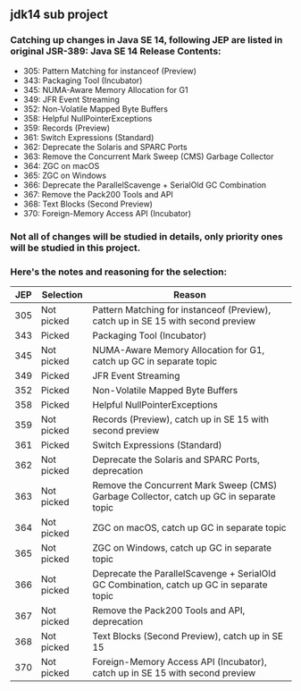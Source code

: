 ## jdk14 sub project

### Catching up changes in Java SE 14, following JEP are listed in original JSR-389: Java SE 14 Release Contents:

- 305:	Pattern Matching for instanceof (Preview)
- 343:	Packaging Tool (Incubator)
- 345:	NUMA-Aware Memory Allocation for G1
- 349:	JFR Event Streaming
- 352:	Non-Volatile Mapped Byte Buffers
- 358:	Helpful NullPointerExceptions
- 359:	Records (Preview)
- 361:	Switch Expressions (Standard)
- 362:	Deprecate the Solaris and SPARC Ports
- 363:	Remove the Concurrent Mark Sweep (CMS) Garbage Collector
- 364:	ZGC on macOS
- 365:	ZGC on Windows
- 366:	Deprecate the ParallelScavenge + SerialOld GC Combination
- 367:	Remove the Pack200 Tools and API
- 368:	Text Blocks (Second Preview)
- 370:	Foreign-Memory Access API (Incubator)

### Not all of changes will be studied in details, only priority ones will be studied in this project. 
### Here's the notes and reasoning for the selection:

| JEP | Selection  | Reason                                                                   |
| --- | ---------- | ------------------------------------------------------------------------ |
| 305 | Not picked | Pattern Matching for instanceof (Preview), catch up in SE 15 with second preview |
| 343 |	Picked     | Packaging Tool (Incubator)                                               |
| 345 | Not picked | NUMA-Aware Memory Allocation for G1, catch up GC in separate topic       |
| 349 | Picked     | JFR Event Streaming                                                      |
| 352 | Picked     | Non-Volatile Mapped Byte Buffers                                         |
| 358 | Picked     | Helpful NullPointerExceptions                                            |
| 359 | Not picked | Records (Preview), catch up in SE 15 with second preview                 |
| 361 | Picked     | Switch Expressions (Standard)                                            |
| 362 | Not picked | Deprecate the Solaris and SPARC Ports, deprecation                       |
| 363 | Not picked | Remove the Concurrent Mark Sweep (CMS) Garbage Collector, catch up GC in separate topic |
| 364 | Not picked | ZGC on macOS, catch up GC in separate topic                              |
| 365 | Not picked | ZGC on Windows, catch up GC in separate topic                            |
| 366 | Not picked | Deprecate the ParallelScavenge + SerialOld GC Combination, catch up GC in separate topic |
| 367 | Not picked | Remove the Pack200 Tools and API, deprecation                            |
| 368 | Not picked | Text Blocks (Second Preview), catch up in SE 15                          |
| 370 | Not picked | Foreign-Memory Access API (Incubator), catch up in SE 15 with second preview |
